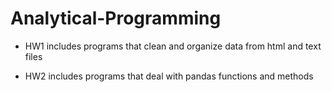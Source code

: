 # Analytical-Programming
- HW1 includes programs that clean and organize data from html and text files

- HW2 includes programs that deal with pandas functions and methods
